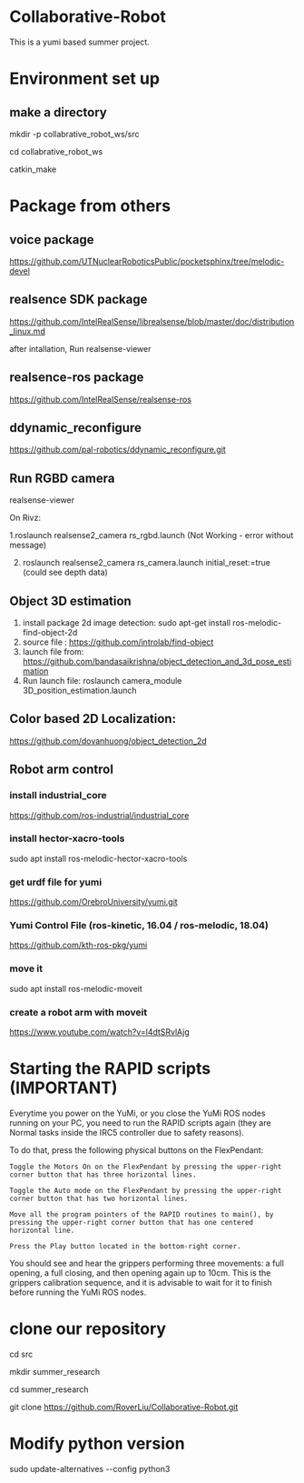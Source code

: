 # Collaborative-Robot
This is a yumi based summer project.

# ####################################

# Environment set up
## make a directory
mkdir -p collabrative_robot_ws/src

cd collabrative_robot_ws

catkin_make

# Package from others
## voice package
https://github.com/UTNuclearRoboticsPublic/pocketsphinx/tree/melodic-devel

## realsence SDK package
https://github.com/IntelRealSense/librealsense/blob/master/doc/distribution_linux.md

after intallation, Run realsense-viewer

## realsence-ros package
https://github.com/IntelRealSense/realsense-ros

## ddynamic_reconfigure
https://github.com/pal-robotics/ddynamic_reconfigure.git

## Run RGBD camera 
realsense-viewer

On Rivz: 

1.roslaunch realsense2_camera rs_rgbd.launch (Not Working - error without message)

2. roslaunch realsense2_camera rs_camera.launch initial_reset:=true (could see depth data)


## Object 3D estimation 
1. install package 2d image detection: sudo apt-get install ros-melodic-find-object-2d
2. source file : https://github.com/introlab/find-object
3. launch file from: https://github.com/bandasaikrishna/object_detection_and_3d_pose_estimation
4. Run launch file: roslaunch camera_module 3D_position_estimation.launch 

## Color based 2D Localization:
https://github.com/dovanhuong/object_detection_2d

## Robot arm control
### install industrial_core
https://github.com/ros-industrial/industrial_core

### install hector-xacro-tools
sudo apt install ros-melodic-hector-xacro-tools

### get urdf file for yumi
https://github.com/OrebroUniversity/yumi.git

### Yumi Control File (ros-kinetic, 16.04 / ros-melodic, 18.04)
https://github.com/kth-ros-pkg/yumi

### move it
sudo apt install ros-melodic-moveit

### create a robot arm with moveit
https://www.youtube.com/watch?v=l4dtSRvlAjg

# Starting the RAPID scripts (IMPORTANT)

Everytime you power on the YuMi, or you close the YuMi ROS nodes running on your PC, you need to run the RAPID scripts again (they are Normal tasks inside the IRC5 controller due to safety reasons).

To do that, press the following physical buttons on the FlexPendant:

    Toggle the Motors On on the FlexPendant by pressing the upper-right corner button that has three horizontal lines.

    Toggle the Auto mode on the FlexPendant by pressing the upper-right corner button that has two horizontal lines.

    Move all the program pointers of the RAPID routines to main(), by pressing the upper-right corner button that has one centered horizontal line.

    Press the Play button located in the bottom-right corner.

You should see and hear the grippers performing three movements: a full opening, a full closing, and then opening again up to 10cm. This is the grippers calibration sequence, and it is advisable to wait for it to finish before running the YuMi ROS nodes.


# clone our repository
cd src

mkdir summer_research

cd summer_research

git clone https://github.com/RoverLiu/Collaborative-Robot.git

# Modify python version
sudo update-alternatives --config python3


